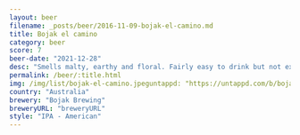 ```yaml
---
layout: beer
filename: _posts/beer/2016-11-09-bojak-el-camino.md
title: Bojak el camino
category: beer
score: 7
beer-date: "2021-12-28"
desc: "Smells malty, earthy and floral. Fairly easy to drink but not exciting"
permalink: /beer/:title.html
img: /img/list/bojak-el-camino.jpeguntappd: "https://untappd.com/b/bojak-brewing-el-camino/3875996"
country: "Australia"
brewery: "Bojak Brewing"
breweryURL: "breweryURL"
style: "IPA - American"
---
```

